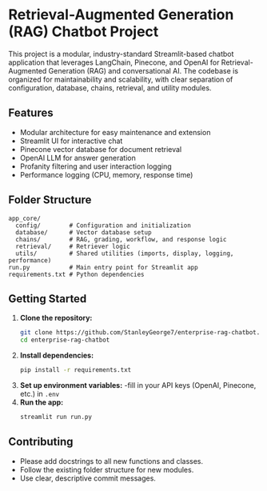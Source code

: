 # Retrieval-Augmented Generation (RAG) Chatbot Project

This project is a modular, industry-standard Streamlit-based chatbot application that leverages LangChain, Pinecone, and OpenAI for Retrieval-Augmented Generation (RAG) and conversational AI. The codebase is organized for maintainability and scalability, with clear separation of configuration, database, chains, retrieval, and utility modules.

## Features

- Modular architecture for easy maintenance and extension
- Streamlit UI for interactive chat
- Pinecone vector database for document retrieval
- OpenAI LLM for answer generation
- Profanity filtering and user interaction logging
- Performance logging (CPU, memory, response time)

## Folder Structure

```
app_core/
  config/        # Configuration and initialization
  database/      # Vector database setup
  chains/        # RAG, grading, workflow, and response logic
  retrieval/     # Retriever logic
  utils/         # Shared utilities (imports, display, logging, performance)
run.py           # Main entry point for Streamlit app
requirements.txt # Python dependencies
```

## Getting Started

1. **Clone the repository:**
   ```sh
   git clone https://github.com/StanleyGeorge7/enterprise-rag-chatbot.git
   cd enterprise-rag-chatbot
   ```
2. **Install dependencies:**
   ```sh
   pip install -r requirements.txt
   ```
3. **Set up environment variables:**
   -fill in your API keys (OpenAI, Pinecone, etc.) in `.env`
4. **Run the app:**
   ```sh
   streamlit run run.py
   ```

## Contributing

- Please add docstrings to all new functions and classes.
- Follow the existing folder structure for new modules.
- Use clear, descriptive commit messages.
